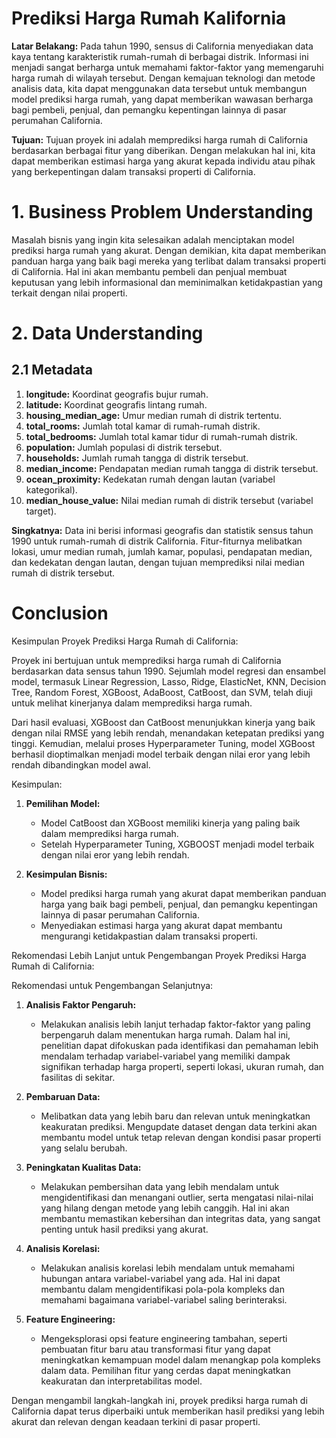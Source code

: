 # Prediksi Harga Rumah Kalifornia
**Latar Belakang:**
Pada tahun 1990, sensus di California menyediakan data kaya tentang karakteristik rumah-rumah di berbagai distrik. Informasi ini menjadi sangat berharga untuk memahami faktor-faktor yang memengaruhi harga rumah di wilayah tersebut. Dengan kemajuan teknologi dan metode analisis data, kita dapat menggunakan data tersebut untuk membangun model prediksi harga rumah, yang dapat memberikan wawasan berharga bagi pembeli, penjual, dan pemangku kepentingan lainnya di pasar perumahan California.

**Tujuan:**
Tujuan proyek ini adalah memprediksi harga rumah di California berdasarkan berbagai fitur yang diberikan. Dengan melakukan hal ini, kita dapat memberikan estimasi harga yang akurat kepada individu atau pihak yang berkepentingan dalam transaksi properti di California.

# 1. Business Problem Understanding

Masalah bisnis yang ingin kita selesaikan adalah menciptakan model prediksi harga rumah yang akurat. Dengan demikian, kita dapat memberikan panduan harga yang baik bagi mereka yang terlibat dalam transaksi properti di California. Hal ini akan membantu pembeli dan penjual membuat keputusan yang lebih informasional dan meminimalkan ketidakpastian yang terkait dengan nilai properti.
# 2. Data Understanding

## 2.1 Metadata

1. **longitude:** Koordinat geografis bujur rumah.
2. **latitude:** Koordinat geografis lintang rumah.
3. **housing_median_age:** Umur median rumah di distrik tertentu.
4. **total_rooms:** Jumlah total kamar di rumah-rumah distrik.
5. **total_bedrooms:** Jumlah total kamar tidur di rumah-rumah distrik.
6. **population:** Jumlah populasi di distrik tersebut.
7. **households:** Jumlah rumah tangga di distrik tersebut.
8. **median_income:** Pendapatan median rumah tangga di distrik tersebut.
9. **ocean_proximity:** Kedekatan rumah dengan lautan (variabel kategorikal).
10. **median_house_value:** Nilai median rumah di distrik tersebut (variabel target).

**Singkatnya:**
Data ini berisi informasi geografis dan statistik sensus tahun 1990 untuk rumah-rumah di distrik California. Fitur-fiturnya melibatkan lokasi, umur median rumah, jumlah kamar, populasi, pendapatan median, dan kedekatan dengan lautan, dengan tujuan memprediksi nilai median rumah di distrik tersebut.


# Conclusion

Kesimpulan Proyek Prediksi Harga Rumah di California:

Proyek ini bertujuan untuk memprediksi harga rumah di California berdasarkan data sensus tahun 1990. Sejumlah model regresi dan ensambel model, termasuk Linear Regression, Lasso, Ridge, ElasticNet, KNN, Decision Tree, Random Forest, XGBoost, AdaBoost, CatBoost, dan SVM, telah diuji untuk melihat kinerjanya dalam memprediksi harga rumah.

Dari hasil evaluasi, XGBoost dan CatBoost menunjukkan kinerja yang baik dengan nilai RMSE yang lebih rendah, menandakan ketepatan prediksi yang tinggi. Kemudian, melalui proses Hyperparameter Tuning, model XGBoost berhasil dioptimalkan menjadi model terbaik dengan nilai eror yang lebih rendah dibandingkan model awal.

Kesimpulan:

1. **Pemilihan Model:**
   - Model CatBoost dan XGBoost memiliki kinerja yang paling baik dalam memprediksi harga rumah.
   - Setelah Hyperparameter Tuning, XGBOOST menjadi model terbaik dengan nilai eror yang lebih rendah.

2. **Kesimpulan Bisnis:**
   - Model prediksi harga rumah yang akurat dapat memberikan panduan harga yang baik bagi pembeli, penjual, dan pemangku kepentingan lainnya di pasar perumahan California.
   - Menyediakan estimasi harga yang akurat dapat membantu mengurangi ketidakpastian dalam transaksi properti.

Rekomendasi Lebih Lanjut untuk Pengembangan Proyek Prediksi Harga Rumah di California:

Rekomendasi untuk Pengembangan Selanjutnya:

1. **Analisis Faktor Pengaruh:**
   - Melakukan analisis lebih lanjut terhadap faktor-faktor yang paling berpengaruh dalam menentukan harga rumah. Dalam hal ini, penelitian dapat difokuskan pada identifikasi dan pemahaman lebih mendalam terhadap variabel-variabel yang memiliki dampak signifikan terhadap harga properti, seperti lokasi, ukuran rumah, dan fasilitas di sekitar.

2. **Pembaruan Data:**
   - Melibatkan data yang lebih baru dan relevan untuk meningkatkan keakuratan prediksi. Mengupdate dataset dengan data terkini akan membantu model untuk tetap relevan dengan kondisi pasar properti yang selalu berubah.

3. **Peningkatan Kualitas Data:**
   - Melakukan pembersihan data yang lebih mendalam untuk mengidentifikasi dan menangani outlier, serta mengatasi nilai-nilai yang hilang dengan metode yang lebih canggih. Hal ini akan membantu memastikan kebersihan dan integritas data, yang sangat penting untuk hasil prediksi yang akurat.

4. **Analisis Korelasi:**
   - Melakukan analisis korelasi lebih mendalam untuk memahami hubungan antara variabel-variabel yang ada. Hal ini dapat membantu dalam mengidentifikasi pola-pola kompleks dan memahami bagaimana variabel-variabel saling berinteraksi.

5. **Feature Engineering:**
   - Mengeksplorasi opsi feature engineering tambahan, seperti pembuatan fitur baru atau transformasi fitur yang dapat meningkatkan kemampuan model dalam menangkap pola kompleks dalam data. Pemilihan fitur yang cerdas dapat meningkatkan keakuratan dan interpretabilitas model.

Dengan mengambil langkah-langkah ini, proyek prediksi harga rumah di California dapat terus diperbaiki untuk memberikan hasil prediksi yang lebih akurat dan relevan dengan keadaan terkini di pasar properti.
